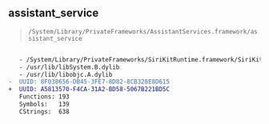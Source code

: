 ## assistant_service

> `/System/Library/PrivateFrameworks/AssistantServices.framework/assistant_service`

```diff

   - /System/Library/PrivateFrameworks/SiriKitRuntime.framework/SiriKitRuntime
   - /usr/lib/libSystem.B.dylib
   - /usr/lib/libobjc.A.dylib
-  UUID: 8F038656-DB45-3FE7-8D82-8CB328E8D615
+  UUID: A5813570-F4CA-31A2-BD58-5067B221BD5C
   Functions: 193
   Symbols:   139
   CStrings:  638

```
